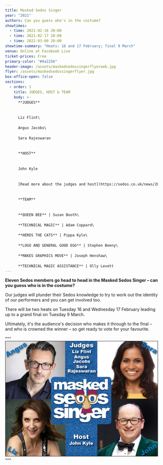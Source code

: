 ```yaml
---
title: Masked Sedos Singer
year: "2021"
authors: Can you guess who's in the costume?
showtimes:
  - time: 2021-02-16 20:00
  - time: 2021-02-17 20:00
  - time: 2021-03-09 20:00
showtime-summary: "Heats: 16 and 17 February; final 9 March"
venue: Online at Facebook Live
ticket-prices: Free
primary-color: "#9a2256"
header-image: /assets/maskedsedossingerflyerweb.jpg
flyer: /assets/maskedsedossingerflyer.jpg
box-office-open: false
sections:
  - order: 1
    title: JUDGES, HOST & TEAM
    body: >-
      **JUDGES**


      Liz Flint\

      Angus Jacobs\

      Sara Rajeswaran


      **HOST**


      John Kyle


      [Read more about the judges and host](https://sedos.co.uk/news/2021-01-07-judges-revealed-and-sign-up-to-sing)


      **TEAM**


      **QUEEN BEE** | Susan Booth\

      **TECHNICAL MAGIC** | Adam Coppard\

      **HERDS THE CATS** | Pippa Kyle\

      **LOGO AND GENERAL GOOD EGG** | Stephen Beeny\

      **MAKES GRAPHICS MOVE** | Joseph Henshaw\

      **TECHNICAL MAGIC ASSISTANCE** | Olly Levett
---
```

**Eleven Sedos members go head to head in the Masked Sedos Singer – can you guess who is in the costume?**

Our judges will plunder their Sedos knowledge to try to work out the identity of our performers and you can get involved too. 

There will be two heats on Tuesday 16 and Wednesday 17 February leading up to a grand final on Tuesday 9 March. 

Ultimately, it's the audience's decision who makes it through to the final – and who is crowned the winner – so get ready to vote for your favourite.

^^^ ![](/assets/judgeshost3.jpg)
^^^